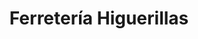 ---
title: "Ferretería Higuerillas"
url: /vina-del-mar/ferreteria-higuerillas/
shop: hágalo usted mismo
---